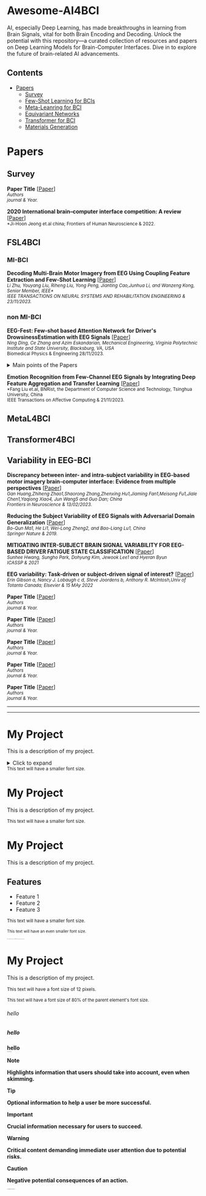 # Awesome-AI4BCI
AI, especially Deep Learning, has made breakthroughs in learning from Brain Signals, vital for both Brain Encoding and Decoding. Unlock the potential with this repository—a curated collection of resources and papers on Deep Learning Models for Brain-Computer Interfaces. Dive in to explore the future of brain-related AI advancements.

## Contents
- [Papers](#papers)
  - [Survey](#survey)
  - [Few-Shot Learning for BCIs](#FSL4BCI)
  - [Meta-Leanring for BCI](#MetaL4BCI)
  - [Equivariant Networks](#equivariant-networks)
  - [Transformer for BCI](#transformer4BCI)
  - [Materials Generation](#materials-generation)


# Papers

## Survey
**Paper Title** [[Paper](https://www.)] <br>
<sub><em>*Authors* <br>
journal & Year. </em></sub>

**2020 International brain–computer interface competition: A review** [[Paper](https://www.frontiersin.org/articles/10.3389/fnhum.2022.898300/full)] <br>
<sub>*Ji-Hoon Jeong et.al china; Frontiers of Human Neuroscience & 2022. <sub>

## FSL4BCI

### MI-BCI

**Decoding Multi-Brain Motor Imagery from EEG Using Coupling Feature Extraction and Few-Shot Learning** [[Paper](https://europepmc.org/article/med/37995161#full-text-links)] <br>
<sub> <em>Li Zhu, Youyang Liu, Riheng Liu, Yong Peng, Jianting Cao,Junhua Li, and Wanzeng Kong, Senior Member, IEEE*  <br>
 IEEE TRANSACTIONS ON NEURAL SYSTEMS AND REHABILITATION ENGINEERING & 23/11/2023.</em><sub> 

### non MI-BCI
**EEG-Fest: Few-shot based Attention Network for Driver's DrowsinessEstimation with EEG Signals** [[Paper](https://iopscience.iop.org/article/10.1088/2057-1976/ad0f3f/pdf)] <br>
<sub> *Ning Ding, Ce Zhang and Azim Eskandarian, Mechanical Engineering, Virginia Polytechnic Institute and State University, Blacksburg, VA, USA* <br>
Biomedical Physics & Engineering  28/11/2023. <sub>
<details>
<summary>Main points of the Papers</summary>
This is the hidden content that will be shown or hidden based on user interaction.
</details>


**Emotion Recognition from Few-Channel EEG Signals by Integrating Deep Feature Aggregation and Transfer Learning** [[Paper](https://www.computer.org/csdl/journal/ta/5555/01/10328701/1SkODjGeYz6)] <br>
<sub>*Fang Liu et.al, BNRist, the Department of Computer Science and Technology, Tsinghua University, China  <br>
IEEE Transactions on Affective Computing & 21/11/2023. <sub>

## MetaL4BCI

## Transformer4BCI

## Variability in EEG-BCI
**Discrepancy between inter- and intra-subject variability in EEG-based motor imagery brain-computer interface: Evidence from multiple perspectives** [[Paper](https://www.ncbi.nlm.nih.gov/pmc/articles/PMC9968845/pdf/fnins-17-1122661.pdf)] <br>
<sub> <em>Gan Huang,Zhiheng Zhao1,Shaorong Zhang,Zhenxing Hu1,Jiaming Fan1,Meisong Fu1,Jiale Chen1,Yaqiong Xiao4, Jun Wang5 and Guo Dan; China<br>
Frontiers in Neuroscience & 13/02/2023. </em><sub> 

**Reducing the Subject Variability of EEG Signals with Adversarial Domain Generalization** [[Paper](https://weilongzheng.github.io/publication/ma2019reducing/ma2019reducing.pdf)] <br>
<sub> <em>Bo-Qun Ma1, He Li1, Wei-Long Zheng2, and Bao-Liang Lu1, China <br>
Springer Nature & 2019. </em><sub> 

**MITIGATING INTER-SUBJECT BRAIN SIGNAL VARIABILITY FOR EEG-BASED DRIVER FATIGUE STATE CLASSIFICATION** [[Paper](https://ieeexplore.ieee.org/stamp/stamp.jsp?tp=&arnumber=9414613&tag=1)] <br> 
<sub><em>Sunhee Hwang, Sungho Park, Dohyung Kim, Jewook Lee1 and Hyeran Byun <br>
ICASSP & 2021 </em></sub>

**EEG variability: Task-driven or subject-driven signal of interest?** [[Paper](https://www.sciencedirect.com/science/article/pii/S105381192200163X)] <br>
<sub><em>Erin Gibson a, Nancy J. Lobaugh c d, Steve Joordens b, Anthony R. McIntosh,Univ of Totanto Canada; 
Elsevier & 15 MAy 2022 </em></sub>

**Paper Title** [[Paper](https://www.)] <br>
<sub><em>*Authors* <br>
journal & Year. </em></sub>

**Paper Title** [[Paper](https://www.)] <br>
<sub><em>*Authors* <br>
journal & Year. </em></sub>

**Paper Title** [[Paper](https://www.)] <br>
<sub><em>*Authors* <br>
journal & Year. </em></sub>

**Paper Title** [[Paper](https://www.)] <br>
<sub><em>*Authors* <br>
journal & Year. </em></sub>

**Paper Title** [[Paper](https://www.)] <br>
<sub><em>*Authors* <br>
journal & Year. </em></sub>

----
---
# My Project

This is a description of my project.

<details>
<summary>Click to expand</summary>
<details>
<summary>Click to expand!</summary>

This is the hidden content that will be shown or hidden based on user interaction.
</details>
## Installation

Instructions for installing the project.

## Usage

Information on how to use the project.

## Contributing

Guidelines for contributing to the project.

</details>
<span style="font-size: smaller;">This text will have a smaller font size.</span>

# My Project

This is a description of my project.

<small>This text will have a smaller font size.</small>
# My Project

This is a description of my project.

## Features

- Feature 1
- Feature 2
- Feature 3

<small>This text will have a smaller font size.</small>

<span style="font-size: x-small;">This text will have an even smaller font size.</span>

<span style="font-size: 0.1em;">This text will have a font size of 80% of the parent element's font size.</span>

# My Project

This is a description of my project.

<span style="font-size: 12px;">This text will have a font size of 12 pixels.</span>

<span style="font-size: 0.8em;">This text will have a font size of 80% of the parent element's font size.</span>

<h6>hello</h6>
<h5>hello</h7>
<h4>hello</h8>

<p style="font-size:1px;">This text will be smaller</p>

> [!NOTE]
> Highlights information that users should take into account, even when skimming.

> [!TIP]
> Optional information to help a user be more successful.

> [!IMPORTANT]
> Crucial information necessary for users to succeed.

> [!WARNING]
> Critical content demanding immediate user attention due to potential risks.

> [!CAUTION]
> Negative potential consequences of an action.
<p style="font-size: 1px;">This is a paragraph with a smaller font size.</p>

